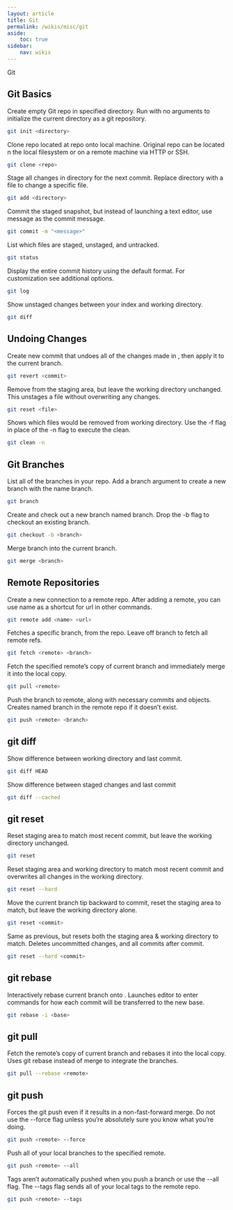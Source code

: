 ```yaml
---
layout: article
title: Git
permalink: /wikis/misc/git
aside:
    toc: true
sidebar:
    nav: wikis
---
```



Git

## Git Basics

Create empty Git repo in specified directory. Run with no arguments to initialize the current directory as a git repository.
```bash
git init <directory>
```

Clone repo located at repo onto local machine. Original repo can be located n the local filesystem or on a remote machine via HTTP or SSH.
```bash
git clone <repo>
```

Stage all changes in directory for the next commit. Replace directory with a file to change a specific file.
```bash
git add <directory>
```

Commit the staged snapshot, but instead of launching a text editor, use message as the commit message.
```bash
git commit -m "<message>"
```

List which files are staged, unstaged, and untracked.
```bash
git status
```

Display the entire commit history using the default format.
For customization see additional options.
```bash
git log
```

Show unstaged changes between your index and working directory.
```bash
git diff
```


## Undoing Changes

Create new commit that undoes all of the changes made in <commit>, then apply it to the current branch.
```bash
git revert <commit>
```

Remove <file> from the staging area, but leave the working directory unchanged. This unstages a file without overwriting any changes.
```bash
git reset <file>
```

Shows which files would be removed from working directory. Use the -f flag in place of the -n flag to execute the clean.
```bash
git clean -n
```


## Git Branches

List all of the branches in your repo. Add a branch argument to create a new branch with the name branch.
```bash
git branch
```

Create and check out a new branch named branch. Drop the -b flag to checkout an existing branch.
```bash
git checkout -b <branch>
```

Merge branch into the current branch.
```bash
git merge <branch>
```


## Remote Repositories

Create a new connection to a remote repo. After adding a remote, you can use name as a shortcut for url in other commands.
```bash
git remote add <name> <url>
```

Fetches a specific branch, from the repo. Leave off branch to fetch all remote refs.
```bash
git fetch <remote> <branch>
```

Fetch the specified remote’s copy of current branch and immediately merge it into the local copy.
```bash
git pull <remote>
```

Push the branch to remote, along with necessary commits and objects. Creates named branch in the remote repo if it doesn’t exist.
```bash
git push <remote> <branch>
```


## git diff

Show difference between working directory and last commit.
```bash
git diff HEAD
```

Show difference between staged changes and last commit
```bash
git diff --cached
```


## git reset

Reset staging area to match most recent commit, but leave the working directory unchanged.
```bash
git reset
```

Reset staging area and working directory to match most recent commit and overwrites all changes in the working directory.
```bash
git reset --hard
```

Move the current branch tip backward to commit, reset the staging area to match, but leave the working directory alone.
```bash
git reset <commit>
```

Same as previous, but resets both the staging area & working directory to match. Deletes uncommitted changes, and all commits after commit.
```bash
git reset --hard <commit>
```


## git rebase

Interactively rebase current branch onto <base>. Launches editor to enter
commands for how each commit will be transferred to the new base.
```bash
git rebase -i <base>
```


## git pull

Fetch the remote’s copy of current branch and rebases it into the local
copy. Uses git rebase instead of merge to integrate the branches.
```bash
git pull --rebase <remote>
```


## git push

Forces the git push even if it results in a non-fast-forward merge. Do not use the --force flag unless you’re absolutely sure you know what you’re doing.
```bash
git push <remote> --force
```

Push all of your local branches to the specified remote.
```bash
git push <remote> --all
```

Tags aren’t automatically pushed when you push a branch or use the
--all flag. The --tags flag sends all of your local tags to the remote repo.
```bash
git push <remote> --tags
```

